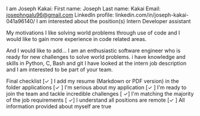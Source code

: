 I am Joseph Kakai:
First name: Joseph
Last name: Kakai
Email: josephngalu96@gmail.com
LinkedIn profile: linkedin.com/in/joseph-kakai-041a96140/
I am interested about the position(s)
Intern Developer assistant

My motivations
I like solving world problems through use of code and I would like to gain more experience in code related areas.

And I would like to add...
I am an enthusiastic software engineer who is ready for new challenges to solve world problems. i have knowledge and skills in Python, C, Bash and git I have looked at the intern job description and I am interested to be part of your team.

Final checklist
[✓ ] I add my resume (Markdown or PDF version) in the folder applications
[✓ ] I'm serious about my application
[✓ ] I'm ready to join the team and tackle incredible challenges
[ ✓] I'm matching the majority of the job requirements
[ ✓] I understand all positions are remote
[✓ ] All information provided about myself are true
